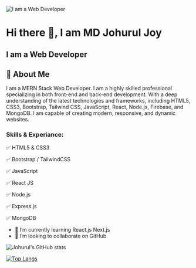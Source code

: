 ![I am a Web Developer](https://media.licdn.com/dms/image/D5616AQGvBZRSMo5voA/profile-displaybackgroundimage-shrink_350_1400/0/1685637402295?e=1691020800&v=beta&t=jAxl8A6GL2eH6cgvqOC-Aw0DM8r8Yt3XdrdWH3VBW0E)

# Hi there 👋, I am MD Johurul Joy
## I am a Web Developer

## 🚀 About Me

I am a MERN Stack Web Developer. I am a highly skilled professional specializing in both front-end and back-end development. With a deep understanding of the latest technologies and frameworks, including HTML5, CSS3, Bootstrap, Tailwind CSS, JavaScript, React, Node.js, Firebase, and MongoDB. I am capable of creating modern, responsive, and dynamic websites.

### Skills & Experiance: 
✅ HTML5 & CSS3

✅ Bootstrap / TailwindCSS

✅ JavaScript

✅ React JS

✅ Node.js

✅ Express.js

✅ MongoDB


- 🌱 I’m currently learning React.js Next.js 
- 👯 I’m looking to collaborate on GitHub 



![Johurul's GitHub stats](https://github-readme-stats.vercel.app/api?username=johuruljoy69&show_icons=true&theme=radical)

[![Top Langs](https://github-readme-stats.vercel.app/api/top-langs/?username=johuruljoy69&layout=compact)](https://github.com/anuraghazra/github-readme-stats)
